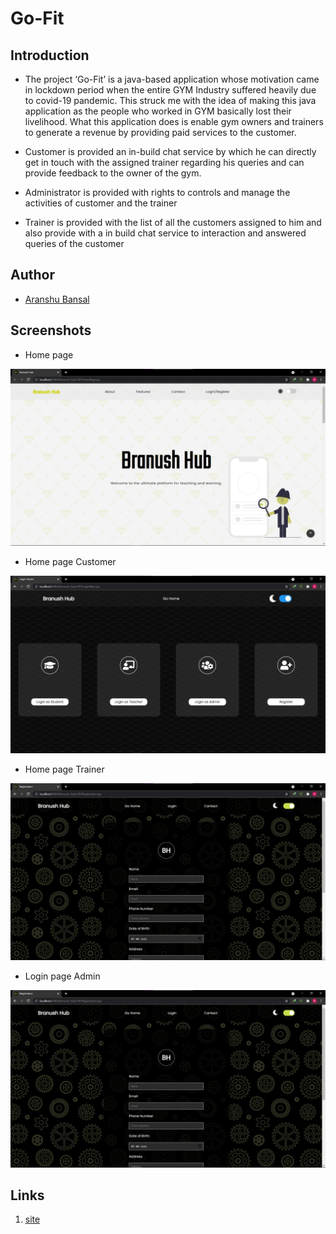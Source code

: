 # Go-Fit

## Introduction
* The project ‘Go-Fit’ is a java-based application whose motivation came in lockdown period when the entire GYM Industry suffered heavily due to covid-19 pandemic. This struck me with the idea of making this java application as the people who worked in GYM basically lost their livelihood. What this application does is enable gym owners and trainers to generate a revenue by providing paid services to the customer. 

* Customer is provided an in-build chat service by which he can directly get in touch with the assigned trainer regarding his queries and can provide feedback to the owner of the gym. 

* Administrator is provided with rights to controls and manage the activities of customer and the trainer 

* Trainer is provided with the list of all the customers assigned to him and also provide with a in build chat service to interaction and answered queries of the customer  


## Author

- [Aranshu Bansal](https://github.com/Aranshu)

## Screenshots

- Home page

![App Screenshot](https://github.com/Aranshu/Java-Branush-Hub/blob/master/media/home_page.jpg?raw=true)

- Home page Customer

![App Screenshot](https://github.com/Aranshu/Java-Branush-Hub/blob/master/media/login.jpg?raw=true)

- Home page Trainer

![App Screenshot](https://github.com/Aranshu/Java-Branush-Hub/blob/master/media/Register.jpg?raw=true)

- Login page Admin

![App Screenshot](https://github.com/Aranshu/Java-Branush-Hub/blob/master/media/Register.jpg?raw=true)

## Links
1. [site](https://aranshu.github.io/Go-Fit/)
